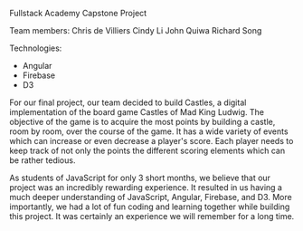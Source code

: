 Fullstack Academy Capstone Project

Team members:
Chris de Villiers
Cindy Li
John Quiwa
Richard Song

Technologies:
- Angular
- Firebase
- D3

For our final project, our team decided to build Castles, a digital implementation of the board game Castles of Mad King Ludwig. The objective of the game is to acquire the most points by building a castle, room by room, over the course of the game. It has a wide variety of events which can increase or even decrease a player's score. Each player needs to keep track of not only the points the different scoring elements which can be rather tedious.

As students of JavaScript for only 3 short months, we believe that our project was an incredibly rewarding experience. It resulted in us having a much deeper understanding of JavaScript, Angular, Firebase, and D3. More importantly, we had a lot of fun coding and learning together while building this project. It was certainly an experience we will remember for a long time.
